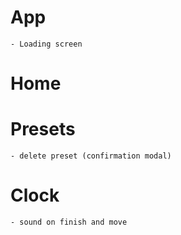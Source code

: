 # App

    - Loading screen

# Home

# Presets

    - delete preset (confirmation modal)

# Clock

    - sound on finish and move
